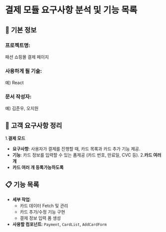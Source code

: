 # 결제 모듈 요구사항 분석 및 기능 목록

## 📌 기본 정보
### 프로젝트명: 
  패션 쇼핑몰 결제 페이지

### 사용하게 될 기술: 
예) React

### 문서 작성자: 
예) 김준우, 오지원

## 📝 고객 요구사항 정리

1.**결제 모드**
   - **요구사항**: 사용자가 결제를 진행할 때, 카드 목록과 카드 추가 기능 제공.
   - **기능**: 카드 정보를 입력할 수 있는 폼제공 (카드 번호, 만료일, CVC 등).
2.**카드 여러개**
   - **카드 여러 개 등록가능하도록**

## 📋 기능 목록

   - **세부 작업**:
     - 카드 데이터 Fetch 및 관리
     - 카드 추가/수정 기능 구현
     - 결제 정보 입력 폼 생성
   - **사용할 컴포넌트**: `Payment`, `CardList`, `AddCardForm`
 


